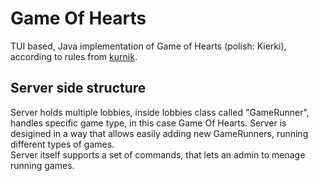 # Game Of Hearts
TUI based, Java implementation of Game of Hearts (polish: Kierki), according to rules from [kurnik](https://www.kurnik.pl/kierki/zasady.phtml).
## Server side structure
Server holds multiple lobbies, inside lobbies class called "GameRunner", handles specific game type, in this case Game Of Hearts. Server is desigined in a way
that allows easily adding new GameRunners, running different types of games.
</br> Server itself supports a set of commands, that lets an admin to menage running games.
